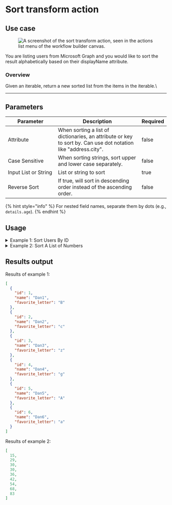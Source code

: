 # Sort transform action

## Use case

<figure><img src="../../../.gitbook/assets/Screenshot 2025-05-01 at 2.53.28 PM.png" alt="A screenshot of the sort transform action, seen in the actions list menu of the workflow builder canvas."><figcaption></figcaption></figure>

You are listing users from Microsoft Graph and you would like to sort the result alphabetically based on their displayName attribute.

### Overview

Given an iterable, return a new sorted list from the items in the iterable.\


***

## Parameters

<table><thead><tr><th width="217">Parameter</th><th width="417.3333333333333">Description</th><th data-type="checkbox">Required</th></tr></thead><tbody><tr><td>Attribute</td><td>When sorting a list of dictionaries, an attribute or key to sort by. Can use dot notation like "address.city".</td><td>false</td></tr><tr><td>Case Sensitive</td><td>When sorting strings, sort upper and lower case separately.</td><td>false</td></tr><tr><td>Input List or String</td><td>List or string to sort</td><td>true</td></tr><tr><td>Reverse Sort</td><td>If true, will sort in descending order instead of the ascending order.</td><td>false</td></tr></tbody></table>

{% hint style="info" %}
For nested field names, separate them by dots (e.g., `details.age`).
{% endhint %}

## Usage

<details>

<summary>Example 1: Sort Users By ID</summary>

Inputs:

_Attribute:_ age

_Case Sensitive:_ false

Input List or String:

```json
[
	{
		"id": 6,
		"name": "Dan6",
		"favorite_letter": "a"
	},
	{
		"id": 2,
		"name": "Dan2",
		"favorite_letter": "c"
	},
	{
		"id": 4,
		"name": "Dan4",
		"favorite_letter": "g"
	},
	{
		"id": 1,
		"name": "Dan1",
		"favorite_letter": "B"
	},
	{
		"id": 3,
		"name": "Dan3",
		"favorite_letter": "z"
	},
	{
		"id": 5,
		"name": "Dan5",
		"favorite_letter": "A"
	}
]
```

_Reverse Sort:_ false

</details>

<details>

<summary>Example 2: Sort A List of Numbers</summary>

Inputs:

_Attribute:_ age

_Case Sensitive:_ false

Input List or String:

```json
[83, 42, 36, 30, 15, 54, 68, 30, 29]
```

_Reverse Sort:_ false

</details>

## Results output

Results of example 1:

```json
[
  {
    "id": 1,
    "name": "Dan1",
    "favorite_letter": "B"
  },
  {
    "id": 2,
    "name": "Dan2",
    "favorite_letter": "c"
  },
  {
    "id": 3,
    "name": "Dan3",
    "favorite_letter": "z"
  },
  {
    "id": 4,
    "name": "Dan4",
    "favorite_letter": "g"
  },
  {
    "id": 5,
    "name": "Dan5",
    "favorite_letter": "A"
  },
  {
    "id": 6,
    "name": "Dan6",
    "favorite_letter": "a"
  }
]
```

Results of example 2:

```json
[
  15,
  29,
  30,
  30,
  36,
  42,
  54,
  68,
  83
]
```

